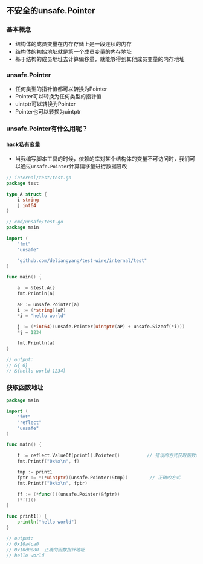 
## 不安全的unsafe.Pointer

### 基本概念
- 结构体的成员变量在内存存储上是一段连续的内存
- 结构体的初始地址就是第一个成员变量的内存地址
- 基于结构的成员地址去计算偏移量，就能够得到其他成员变量的内存地址

### unsafe.Pointer
- 任何类型的指针值都可以转换为Pointer
- Pointer可以转换为任何类型的指针值
- uintptr可以转换为Pointer
- Pointer也可以转换为uintptr

### unsafe.Pointer有什么用呢？

#### hack私有变量
- 当我编写脚本工具的时候，依赖的库对某个结构体的变量不可访问时，我们可以通过`unsafe.Pointer`计算偏移量进行数据篡改
```go
// internal/test/test.go
package test

type A struct {
	i string
	j int64
}
```
```go
// cmd/unsafe/test.go
package main

import (
	"fmt"
	"unsafe"

	"github.com/deliangyang/test-wire/internal/test"
)

func main() {

	a := &test.A{}
	fmt.Println(a)

	aP := unsafe.Pointer(a)
	i := (*string)(aP)
	*i = "hello world"

	j := (*int64)(unsafe.Pointer(uintptr(aP) + unsafe.Sizeof(*i)))
	*j = 1234

	fmt.Println(a)
}

// output:
// &{ 0}
// &{hello world 1234}
```

### 获取函数地址
```go
package main

import (
	"fmt"
	"reflect"
	"unsafe"
)

func main() {

	f := reflect.ValueOf(print1).Pointer()		    // 错误的方式获取函数地址
	fmt.Printf("0x%x\n", f)

	tmp := print1
	fptr := *(*uintptr)(unsafe.Pointer(&tmp))		 // 正确的方式
	fmt.Printf("0x%x\n", fptr)

	ff := (*func())(unsafe.Pointer(&fptr))
	(*ff)()
}

func print1() {
	println("hello world")
}

// output:
// 0x10a4ca0
// 0x10d0e80  正确的函数指针地址
// hello world
```